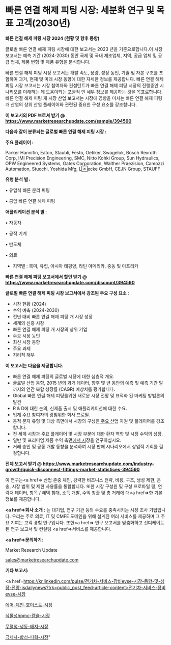 # 빠른 연결 해제 피팅 시장: 세분화 연구 및 목표 고객(2030년)

<strong>빠른 연결 해제 피팅 시장 2024 (현황 및 향후 동향)</strong>

글로벌 빠른 연결 해제 피팅 시장에 대한 보고서는 2023 년을 기준으로합니다.이 시장 보고서는 예측 기간 (2024-2030) 동안 국제 및 국내 제조업체, 지역, 공급 업체 및 공급 업체, 제품 변형 및 제품 유형을 분석합니다.

빠른 연결 해제 피팅 시장 보고서는 개발 속도, 용량, 성장 동인, 기술 및 자본 구조를 포함하여 과거, 현재 및 미래 시장 동향에 대한 자세한 정보를 제공합니다. 빠른 연결 해제 피팅 시장 보고서는 시장 참여자와 컨설턴트가 빠른 연결 해제 피팅 시장의 진행중인 시나리오를 이해하는 데 도움이되는 포괄적 인 세부 정보를 제공하는 것을 목표로합니다. 빠른 연결 해제 피팅 개 시장 산업 보고서는 시장에 영향을 미치는 빠른 연결 해제 피팅 개 산업의 상위 산업 플레이어와 관련된 중요한 구성 요소를 강조합니다.



<strong>이 보고서의 PDF 브로셔 받기 @ <a href=https://www.marketresearchupdate.com/sample/394590>https://www.marketresearchupdate.com/sample/394590</a></strong>



<strong>다음과 같이 분류되는 글로벌 빠른 연결 해제 피팅 시장 :</strong>



<strong>주요 플레이어 :</strong>

Parker Hannifin, Eaton, Staubli, Festo, Oetiker, Swagelok, Bosch Rexroth Corp, IMI Precision Engineering, SMC, Nitto Kohki Group, Sun Hydraulics, OPW Engineered Systems, Gates Corporation, Walther Praezision, Camozzi Automation, Stucchi, Yoshida Mfg, Lecke GmbH, CEJN Group, STAUFF



<strong>유형 분석 별 :</strong>

• 유압식 빠른 분리 피팅

• 공압 빠른 연결 해제 피팅



<strong>애플리케이션 분석 별 :</strong>

• 자동차

• 공작 기계

• 반도체

• 의료

<ul>
  <li>지역별 : 북미, 유럽, 아시아 태평양, 라틴 아메리카, 중동 및 아프리카</li>
</ul>


<strong>빠른 연결 해제 피팅 보고서에서 할인 받기 @ <a href=https://www.marketresearchupdate.com/discount/394590>https://www.marketresearchupdate.com/discount/394590</a></strong>



<strong>글로벌 빠른 연결 해제 피팅 시장 보고서에서 강조된 주요 구성 요소 :</strong>
<ul>
  <li>시장 현황 (2024)</li>
  <li>수익 예측 (2024-2030)</li>
  <li>전년 대비 빠른 연결 해제 피팅 개 시장 성장</li>
  <li>세계의 신흥 시장</li>
  <li>빠른 연결 해제 피팅 개 시장의 상위 기업</li>
  <li>주요 시장 동인</li>
  <li>최신 시장 동향</li>
  <li>주요 과제</li>
  <li>지리적 해부</li>
</ul>


<strong>이 보고서는 다음을 제공합니다.</strong>
<ul>
  <li>빠른 연결 해제 피팅의 글로벌 시장에 대한 심층적 개요.</li>
  <li>글로벌 산업 동향, 2015 년의 과거 데이터, 향후 몇 년 동안의 예측 및 예측 기간 말까지의 연간 복합 성장률 (CAGR) 예상치를 평가합니다.</li>
  <li>Global 빠른 연결 해제 피팅를위한 새로운 시장 전망 및 표적화 된 마케팅 방법론의 발견</li>
  <li>R &amp; D에 대한 논의, 신제품 출시 및 애플리케이션에 대한 수요.</li>
  <li>업계 주요 참여자의 광범위한 회사 프로필.</li>
  <li>동적 분자 유형 및 대상 측면에서 시장의 구성은<a href=> 주요 산</a>업 자원 및 플레이어를 강조합니다.</li>
  <li>전 세계 시장과 주요 플레이어 및 시장 부문에 대한 환자 역학 및 시장 수익의 성장.</li>
  <li>일반 및 프리미엄 제품 수익 측면<a href=>에서 시</a>장을 연구하십시오.</li>
  <li>거래 승인 및 공동 개발 동향을 분석하여 시장 판매 시나리오에서 상업적 기회를 결정합니다.</li>
</ul>



<strong>전체 보고서 받기 @ <a href=https://www.marketresearchupdate.com/industry-growth/quick-disconnect-fittings-market-statistices-394590>https://www.marketresearchupdate.com/industry-growth/quick-disconnect-fittings-market-statistices-394590</a></strong>

이 연구는<a href=> 산업 존중</a> 체인, 강력한 비즈니스 전략, 비용, 구조, 생성 제한, 운송, 시장 범위 및 제한 사용률을 통합합니다. 또한 시장 구성원 및 구성 프로파일 링, 연락처 데이터, 항목 / 혜택 침대, 소득 개발, 수익 창출 및 총 거래에 대<a href=>한 기본 </a>정보를 제공합니다.



<strong><a href=>회사 소</a>개 :</strong>
는 대기업, 연구 기관 등의 수요를 충족시키는 시장 조사 기업입니다. 우리는 주로 의료, IT 및 CMFE 도메인을 위해 설계된 여러 서비스를 제공하며 그 주요 기여는 고객 경험 연구입니다. 또한<a href=> 연구 보</a>고서를 맞춤화하고 신디케이트 된 연구 보고서 및 컨설팅 <a href=>서비스</a>를 제공합니다.



<strong><a href=>문의하기:</a></strong>

Market Research Update

sales@marketresearchupdate.com



<strong>기타 보고서:</strong>

<a href=https://kr.linkedin.com/pulse/전기차-서비스-장비evse-시장-동향-및-성장-전망-isdailynews?trk=public_post_feed-article-content>전기차-서비스-장비evse-시장</a>

<a href=https://www.linkedin.com/pulse/에어-체인-호이스트-시장-동향-및-성장-전망-analytics-alchemy-360-analysis/>에어-체인-호이스트-시장</a>

<a href=https://www.linkedin.com/pulse/식물성hpmc-캡슐-시장-동향-및-성장-전망-data-dive-diaries-24-analysis-mc7wf/>식물성hpmc-캡슐-시장</a>

<a href=https://www.linkedin.com/pulse/무혈청-냉동-배지-시장-규모-및-성장-2023-survey-spotlight-pro-24-analysis-oxulf/>무혈청-냉동-배지-시장</a>

<a href=https://www.linkedin.com/pulse/극세사-합성-피혁-시장-경쟁-분석-및-성장-잠재력-2030-survey-spotlight-pro-24-analysis-fhewf/>극세사-합성-피혁-시장</a>"
